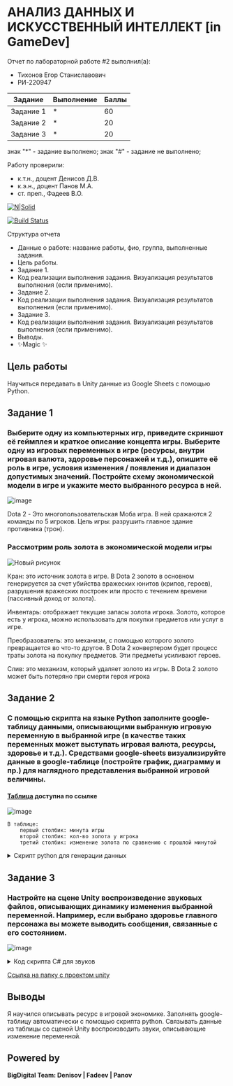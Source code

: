 # АНАЛИЗ ДАННЫХ И ИСКУССТВЕННЫЙ ИНТЕЛЛЕКТ [in GameDev]
Отчет по лабораторной работе #2 выполнил(а):
- Тихонов Егор Станиславович
- РИ-220947

| Задание | Выполнение | Баллы |
| ------ | ------ | ------ |
| Задание 1 | * | 60 |
| Задание 2 | * | 20 |
| Задание 3 | * | 20 |

знак "*" - задание выполнено; знак "#" - задание не выполнено;

Работу проверили:
- к.т.н., доцент Денисов Д.В.
- к.э.н., доцент Панов М.А.
- ст. преп., Фадеев В.О.

[![N|Solid](https://cldup.com/dTxpPi9lDf.thumb.png)](https://nodesource.com/products/nsolid)

[![Build Status](https://travis-ci.org/joemccann/dillinger.svg?branch=master)](https://travis-ci.org/joemccann/dillinger)

Структура отчета

- Данные о работе: название работы, фио, группа, выполненные задания.
- Цель работы.
- Задание 1.
- Код реализации выполнения задания. Визуализация результатов выполнения (если применимо).
- Задание 2.
- Код реализации выполнения задания. Визуализация результатов выполнения (если применимо).
- Задание 3.
- Код реализации выполнения задания. Визуализация результатов выполнения (если применимо).
- Выводы.
- ✨Magic ✨

## Цель работы
Научиться передавать в Unity данные из Google Sheets с помощью Python.


## Задание 1
### Выберите одну из компьютерных игр, приведите скриншот её геймплея и краткое описание концепта игры. Выберите одну из игровых переменных в игре (ресурсы, внутри игровая валюта, здоровье персонажей и т.д.), опишите её роль в игре, условия изменения / появления и диапазон допустимых значений. Постройте схему экономической модели в игре и укажите место выбранного ресурса в ней.

![image](https://github.com/Seclud/Urfu-data-analysis/assets/82933148/acc0de9b-8d20-4a9b-bb49-e0d9f1116268)

Dota 2 - Это многопользовательская Моба игра. В ней сражаются 2 команды по 5 игроков. Цель игры: разрушить главное здание противника (трон).

### Рассмотрим роль золота в экономической модели игры

![Новый рисунок](https://github.com/Seclud/Urfu-data-analysis/assets/82933148/d876324f-2ffb-46df-83f4-b4a8eea52f01)

Кран: это источник золота в игре. В Dota 2 золото в основном генерируется за счет убийства вражеских юнитов (крипов, героев), разрушения вражеских построек или просто с течением времени (пассивный доход от золота).

Инвентарь: отображает текущие запасы золота игрока. Золото, которое есть у игрока, можно использовать для покупки предметов или услуг в игре.

Преобразователь: это механизм, с помощью которого золото превращается во что-то другое. В Dota 2 конвертером будет процесс траты золота на покупку предметов. Эти предметы усиливают героев.

Слив: это механизм, который удаляет золото из игры. В Dota 2 золото может быть потеряно при смерти героя игрока

## Задание 2
### С помощью скрипта на языке Python заполните google-таблицу данными, описывающими выбранную игровую переменную в выбранной игре (в качестве таких переменных может выступать игровая валюта, ресурсы, здоровье и т.д.). Средствами google-sheets визуализируйте данные в google-таблице (постройте график, диаграмму и пр.) для наглядного представления выбранной игровой величины.

#### [Таблица](https://docs.google.com/spreadsheets/d/1qe5CWBRvBljQd3sBNpIdxwo-UhRUvHJCBq1I025gHIE/edit#gid=0) доступна по ссылке
![image](https://github.com/Seclud/Urfu-data-analysis/assets/82933148/d01d7c34-a70a-4ba3-a894-45407bcbb321)

```
В таблице:
	первый столбик: минута игры
	второй столбик: кол-во золота у игрока
	третий столбик: изменение золота по сравнению с прошлой минутой
```

<details>
<summary>Скрипт python для генерации данных</summary>

```py
import gspread
import random
gc = gspread.service_account(filename='ivory-volt-367415-cc8a447ba86e.json')
sh = gc.open("UnityDataScienceLab2")

# Создаёт список кортежей, где каждый кортеж (время, золото)
# Игрок зарабатывает случайное количество золота в минуту, но теряет случайное количество золота на 3-й и 5-й минуте.
data = []
for i in range(12):
    if i in [2, 4]:  # Третья и пятая минута
        gold_change = -random.randint(100, 300)  # Теряет случайное кол-во золота
    else:
        gold_change = random.randint(100, 500)  # Получает случайное кол-во золота
    gold = max(0, data[i-1][1] + gold_change) if data else 600  # Начиная с 600 золота
    data.append((i, gold))

for i, (time, gold) in enumerate(data, start=1):
    sh.sheet1.update_cell(i, 1, time)
    sh.sheet1.update_cell(i, 2, gold)
```

</details>

## Задание 3
### Настройте на сцене Unity воспроизведение звуковых файлов, описывающих динамику изменения выбранной переменной. Например, если выбрано здоровье главного персонажа вы можете выводить сообщения, связанные с его состоянием.

![image](https://github.com/Seclud/Urfu-data-analysis/assets/82933148/82b6fa55-5ffa-472b-b89f-62ac6d537ecb) 
<details>
<summary>Код скрипта C# для звуков </summary>

```cs
using System.Collections;
using System.Collections.Generic;
using UnityEngine;
using UnityEngine.Networking;
using SimpleJSON;

public class NeedMoreGoldScreept : MonoBehaviour
{
    public AudioClip goodSpeak;
    public AudioClip normalSpeak;
    public AudioClip badSpeak;
    private AudioSource selectAudio;
    private Dictionary<string, float> dataSet = new Dictionary<string, float>();
    private bool statusStart = false;
    private int i = 1;


    // Start is called before the first frame update
    void Start()
    {
        StartCoroutine(GoogleSheets());
    }

    // Update is called once per frame
    void Update()
    {
        if (dataSet.Count == 0) return;
        if (dataSet["Min_" + i.ToString()] <= 200 & statusStart == false & i != dataSet.Count)
        {
            StartCoroutine(PlaySelectAudioBad()); 
            Debug.Log(string.Join(' ', dataSet["Min_" + i.ToString()], "У героя низкий гпм"));
        }

        if (dataSet["Min_" + i.ToString()] > 200 & dataSet["Min_" + i.ToString()] < 300 & statusStart == false & i != dataSet.Count)
        {
            StartCoroutine(PlaySelectAudioNormal()); 
            Debug.Log(string.Join(' ', dataSet["Min_" + i.ToString()], "У героя средний гпм"));
        }

        if (dataSet["Min_" + i.ToString()] >= 300 & statusStart == false & i != dataSet.Count)
        {
            StartCoroutine(PlaySelectAudioGood());
            Debug.Log(string.Join(' ', dataSet["Min_" + i.ToString()],"У героя высокий гпм"));
        }
    }
    IEnumerator GoogleSheets()
    {
        UnityWebRequest curentResp = UnityWebRequest.
            Get("https://sheets.googleapis.com/v4/spreadsheets/1qe5CWBRvBljQd3sBNpIdxwo-UhRUvHJCBq1I025gHIE/values/Лист1?key=AIzaSyDN_YBF3QJQmtFSTmzaRk8_LORTIpDT9Vw   ");
        yield return curentResp.SendWebRequest();
        string rawResp = curentResp.downloadHandler.text;
        var rawJson = JSON.Parse(rawResp);
        foreach (var itemRawJson in rawJson["values"])
        {
            var parseJson = JSON.Parse(itemRawJson.ToString());
            var selectRow = parseJson[0].AsStringList;
            dataSet.Add(("Min_" + selectRow[0]), float.Parse(selectRow[2]));
        }
    }

    IEnumerator PlaySelectAudioGood()
    {
        statusStart = true;
        selectAudio = GetComponent<AudioSource>();
        selectAudio.clip = goodSpeak;
        selectAudio.Play();
        yield return new WaitForSeconds(3);
        statusStart = false;
        i++;
    }
    IEnumerator PlaySelectAudioNormal()
    {
        statusStart = true;
        selectAudio = GetComponent<AudioSource>();
        selectAudio.clip = normalSpeak;
        selectAudio.Play();
        yield return new WaitForSeconds(3);
        statusStart = false;
        i++;
    }
    IEnumerator PlaySelectAudioBad()
    {
        statusStart = true;
        selectAudio = GetComponent<AudioSource>();
        selectAudio.clip = badSpeak;
        selectAudio.Play();
        yield return new WaitForSeconds(4);
        statusStart = false;
        i++;
    }
}
```

</details>

[Ссылка на папку с проектом unity](https://github.com/Seclud/Urfu-data-analysis/tree/main/Task2/Lab2)

## Выводы

Я научился описывать ресурс в игровой экономике. Заполнять google-таблицу автоматически с помощью скрипта python. Связывать данные из таблицы со сценой Unity воспроизводить звуки, описывающие изменение переменной.

## Powered by

**BigDigital Team: Denisov | Fadeev | Panov**
